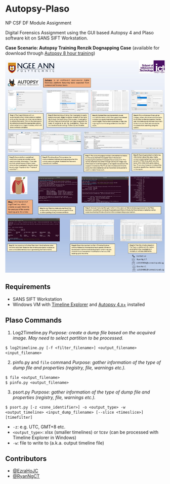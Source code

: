 # Autopsy-Plaso
NP CSF DF Module Assignment

Digital Forensics Assignment using the GUI based Autopsy 4 and Plaso software kit on SANS SIFT Workstation.

**Case Scenario: Autopsy Training Renzik Dognapping Case** (available for download through [Autopsy 8 hour training](https://dfir-training.basistech.com/courses/autopsy-basics-8-hours))


![eposter](https://github.com/RyanNgCT/Autopsy-Plaso/blob/main/DF-EPoster.jpg)

## Requirements
- SANS SIFT Workstation
- Windows VM with [Timeline Explorer](https://ericzimmerman.github.io/#!index.md) and [Autopsy 4.x+](https://www.autopsy.com/download/) installed

## Plaso Commands
1. Log2Timeline.py
*Purpose: create a dump file based on the acquired image. May need to select partition to be processed.*
```
$ log2timeline.py [-f <filter_filename>] <output_filename> <input_filename>
```

2. pinfo.py and `file` command
*Purpose: gather information of the type of dump file and properties (registry, file, warnings etc.).*
```
$ file <output_filename>
$ pinfo.py <output_filename>
```

3. psort.py
*Purpose: gather information of the type of dump file and properties (registry, file, warnings etc.).*
```
$ psort.py [-z <zone_identifier>] -o <output_type> -w <output_timeline> <input_dump_filename> [--slice <timeslice>] [timefilter]
```
* `-z`: e.g. UTC, GMT+8 etc.
* `<output_type>`: xlsx (smaller timelines) or tcsv (can be processed with Timeline Explorer in Windows)
* `-w`: file to write to (a.k.a. output timeline file)


## Contributors
- [@EzraHoJC](https://github.com/ezrahojc)
- [@RyanNgCT](https://github.com/ryanngct)
